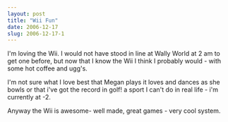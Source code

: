 ```yaml
---
layout: post
title: "Wii Fun"
date: 2006-12-17
slug: 2006-12-17-1
---
```


I&apos;m loving the Wii.  I would not have stood in line at Wally World at 2 am to get one before, but now that I know the Wii I think I probably would - with some hot coffee and ugg&apos;s.

I&apos;m not sure what I love best that Megan plays it loves and dances as she bowls or that i&apos;ve got the record in golf!  a sport I can&apos;t do in real life - i&apos;m currently at -2.

Anyway the Wii is awesome- well made, great games - very cool system. 



